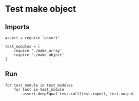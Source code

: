 # Test make object

## Imports

	assert = require 'assert'

	test_modules = [
		require './make_array'
		require './make_object'
	]


## Run

	for test_module in test_modules
		for test in test_module
			assert.deepEqual test.call(test.input), test.output
